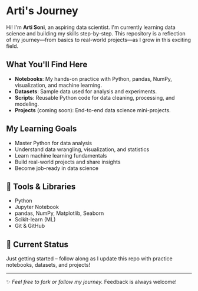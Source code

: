 # Arti's Journey 

Hi! I'm **Arti Soni**, an aspiring data scientist. I'm currently learning data science and building my skills step-by-step. This repository is a reflection of my journey—from basics to real-world projects—as I grow in this exciting field.

## What You'll Find Here

- **Notebooks**: My hands-on practice with Python, pandas, NumPy, visualization, and machine learning.
- **Datasets**: Sample data used for analysis and experiments.
- **Scripts**: Reusable Python code for data cleaning, processing, and modeling.
- **Projects** (coming soon): End-to-end data science mini-projects.

## My Learning Goals

- Master Python for data analysis
- Understand data wrangling, visualization, and statistics
- Learn machine learning fundamentals
- Build real-world projects and share insights
- Become job-ready in data science

## 🧰 Tools & Libraries

- Python
- Jupyter Notebook
- pandas, NumPy, Matplotlib, Seaborn
- Scikit-learn (ML)
- Git & GitHub

## 🌱 Current Status

Just getting started – follow along as I update this repo with practice notebooks, datasets, and projects!

---

✨ _Feel free to fork or follow my journey._ Feedback is always welcome!
